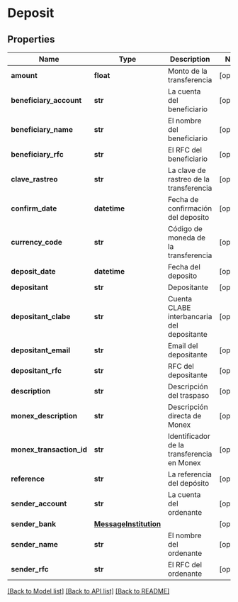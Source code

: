 # Deposit

## Properties
Name | Type | Description | Notes
------------ | ------------- | ------------- | -------------
**amount** | **float** | Monto de la transferencia | [optional] 
**beneficiary_account** | **str** | La cuenta del beneficiario | [optional] 
**beneficiary_name** | **str** | El nombre del beneficiario | [optional] 
**beneficiary_rfc** | **str** | El RFC del beneficiario | [optional] 
**clave_rastreo** | **str** | La clave de rastreo de la transferencia | [optional] 
**confirm_date** | **datetime** | Fecha de confirmación del deposito | [optional] 
**currency_code** | **str** | Código de moneda de la transferencia | [optional] 
**deposit_date** | **datetime** | Fecha del deposito | [optional] 
**depositant** | **str** | Depositante | [optional] 
**depositant_clabe** | **str** | Cuenta CLABE interbancaria del depositante | [optional] 
**depositant_email** | **str** | Email del depositante | [optional] 
**depositant_rfc** | **str** | RFC del depositante | [optional] 
**description** | **str** | Descripción del traspaso | [optional] 
**monex_description** | **str** | Descripción directa de Monex | [optional] 
**monex_transaction_id** | **str** | Identificador de la transferencia en Monex | [optional] 
**reference** | **str** | La referencia del depósito | [optional] 
**sender_account** | **str** | La cuenta del ordenante | [optional] 
**sender_bank** | [**MessageInstitution**](MessageInstitution.md) |  | [optional] 
**sender_name** | **str** | El nombre del ordenante | [optional] 
**sender_rfc** | **str** | El RFC del ordenante | [optional] 

[[Back to Model list]](../README.md#documentation-for-models) [[Back to API list]](../README.md#documentation-for-api-endpoints) [[Back to README]](../README.md)

